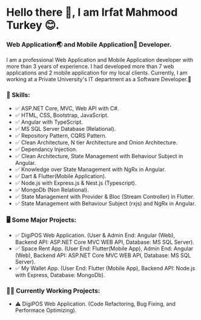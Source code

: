 <h1>Hello there 👋, I am Irfat Mahmood Turkey 😊.</h1> 
<h3>Web Application🌏 and Mobile Application📱 Developer.</h3>

I am a professional Web Application and Mobile Application developer with more than 3 years of experience. I had developed more than 7 web applications and 2 mobile application for my local clients. Currently, I am working at a Private University's IT department as a Software Developer.🙂

### 🤹 Skills:
- ✅ ASP.NET Core, MVC, Web API with C#.
- ✅ HTML, CSS, Bootstrap, JavaScript. 
- ✅ Angular with TypeScript.
- ✅ MS SQL Server Database (Relational).
- ✅ Repository Pattern, CQRS Pattern.
- ✅ Clean Architecture, N tier Architecture and Onion Architecture.
- ✅ Dependancy Injection.
- ✅ Clean Architecture, State Management with Behaviour Subject in Angular.
- ✅ Knowledge over State Management with NgRx in Angular.
- ✅ Dart & Flutter(Mobile Application).
- ✅ Node.js with Express.js & Nest.js (Typescript).
- ✅ MongoDb (Non Relational).
- ✅ State Management with Provider & Bloc (Stream Controller) in Flutter.
- ✅ State Management with Behaviour Subject (rxjs) and NgRx in Angular.

### 🖥️ Some Major Projects:
- ✅ DigiPOS Web Application. (User & Admin End: Angular (Web), Backend API: ASP.NET Core MVC WEB API, Database: MS SQL Server).
- ✅ Space Rent App. (User End: Flutter(Mobile App), Admin End: Angular (Web), Backend API: ASP.NET Core MVC WEB API, Database: MS SQL Server).
- ✅ My Wallet App. (User End: Flutter (Mobile App), Backend API: Node.js with Express, Database: MongoDb).
  
### 🏃‍♂️ Currently Working Projects:
- ⚠️ DigiPOS Web Application. (Code Refactoring, Bug Fixing, and Performace Optimizing).
